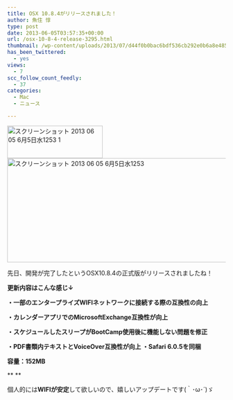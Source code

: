 ```yaml
---
title: OSX 10.8.4がリリースされました！
author: 魚住 惇
type: post
date: 2013-06-05T03:57:35+00:00
url: /osx-10-8-4-release-3295.html
thumbnail: /wp-content/uploads/2013/07/d44f0b0bac6bdf536cb292e0b6a8e485.png
has_been_twittered:
  - yes
views:
  - 7
scc_follow_count_feedly:
  - 37
categories:
  - Mac
  - ニュース

---
```

<img decoding="async" loading="lazy" title="スクリーンショット 2013-06-05 6月5日水1253 1.png" alt="スクリーンショット 2013 06 05 6月5日水1253 1" src="/wp-content/uploads/2013/06/d44f0b0bac6bdf536cb292e0b6a8e485.png" width="220" height="75" border="0" />

<!--more-->

<img decoding="async" loading="lazy" title="スクリーンショット 2013-06-05 6月5日水1253.png" alt="スクリーンショット 2013 06 05 6月5日水1253" src="/wp-content/uploads/2013/06/3cbe962022f99efc5636f4641d534bae1.png" width="600" height="241" border="0" /> 

先日、開発が完了したというOSX10.8.4の正式版がリリースされましたね！

**更新内容はこんな感じ↓** 

**・一部のエンタープライズWIFIネットワークに接続する際の互換性の向上**

 **・カレンダーアプリでのMicrosoftExchange互換性が向上** 

**・スケジュールしたスリープがBootCamp使用後に機能しない問題を修正**

 **・PDF書類内テキストとVoiceOver互換性が向上 ・Safari 6.0.5を同梱**

**容量：152MB**

** **

個人的には**WIFIが安定**して欲しいので、嬉しいアップデートです(｀･ω･´)ゞ